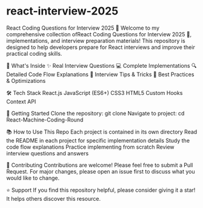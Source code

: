 # react-interview-2025
React Coding Questions for Interview 2025 🚀
Welcome to my comprehensive collection ofReact Coding Questions for Interview 2025 🚀, implementations, and interview preparation materials! This repository is designed to help developers prepare for React interviews and improve their practical coding skills.

🎯 What's Inside
✨ Real Interview Questions
💻 Complete Implementations
🔍 Detailed Code Flow Explanations
📝 Interview Tips & Tricks
🧪 Best Practices & Optimizations

🛠️ Tech Stack
React.js
JavaScript (ES6+)
CSS3
HTML5
Custom Hooks
Context API

🚀 Getting Started
Clone the repository:
git clone
Navigate to project:
cd React-Machine-Coding-Round

📚 How to Use This Repo
Each project is contained in its own directory
Read the README in each project for specific implementation details
Study the code flow explanations
Practice implementing from scratch
Review interview questions and answers

🤝 Contributing
Contributions are welcome! Please feel free to submit a Pull Request. For major changes, please open an issue first to discuss what you would like to change.

⭐ Support
If you find this repository helpful, please consider giving it a star! It helps others discover this resource.
